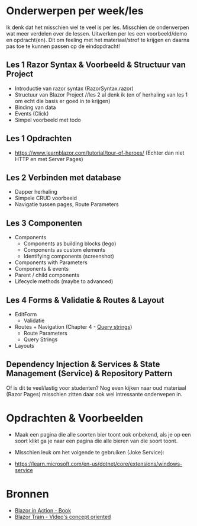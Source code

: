 # Onderwerpen per week/les

Ik denk dat  het misschien wel te veel is per les.
Misschien de onderwerpen wat meer verdelen over de lessen.
Uitwerken per les een voorbeeld/demo en opdracht(en). 
Dit om feeling met het materiaal/strof te krijgen en daarna pas toe te kunnen passen op de eindopdracht!

## Les 1 Razor Syntax & Voorbeeld & Structuur van Project
- Introductie van razor syntax (RazorSyntax.razor)
- Structuur van Blazor Project
//les 2 al denk ik (en of herhaling van les 1 om echt die basis er goed in te krijgen)
- Binding van data
- Events (Click)
- Simpel voorbeeld met todo

## Les 1 Opdrachten
  - https://www.learnblazor.com/tutorial/tour-of-heroes/ (Echter dan niet HTTP en met Server Pages)
  

## Les 2 Verbinden met database 
- Dapper herhaling
- Simpele CRUD voorbeeld
- Navigatie tussen pages, Route Parameters

## Les 3 Componenten
- Components
    - Components as building blocks (lego)
    - Components as custom elements
    - Identifying components (screenshot)
- Components with Parameters
- Components & events
- Parent / child components
- Lifecycle methods (maybe to advanced)

## Les 4 Forms & Validatie & Routes & Layout
- EditForm
  - Validatie
- Routes + Navigation (Chapter 4 - [Query strings](https://chrissainty.com/working-with-query-strings-in-blazor/))
   - Route Parameters
   - Query Strings
- Layouts


## Dependency Injection & Services & State Management (Service) & Repository Pattern

Of is dit te veel/lastig voor studenten?
Nog even kijken naar oud materiaal (Razor Pages) 
misschien zitten daar ook wel intressante onderwepen in.

# Opdrachten & Voorbeelden

- Maak een pagina die alle soorten bier toont ook onbekend, als je op een soort klikt ga je naar een pagina die alle bieren van die soort toont.

- Misschien leuk om het volgende te gebruiken (Joke Service):
- https://learn.microsoft.com/en-us/dotnet/core/extensions/windows-service

# Bronnen
- [Blazor in Action - Book](https://learning.oreilly.com/library/view/blazor-in-action/9781617298646/)
- [Blazor Train - Video's concept oriented](https://blazortrain.com/)